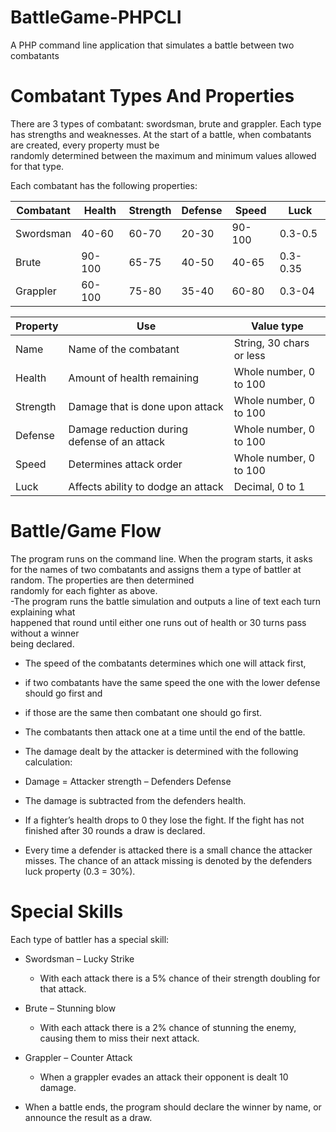 # BattleGame-PHPCLI
A PHP command line application that simulates a battle between two combatants

# Combatant	Types And Properties
There	are	3	types	of	combatant:	swordsman,	brute	and	grappler.	Each	type	has	strengths	and	
weaknesses.	At	the	start	of	a	battle,	when	combatants	are	created,	every	property	must	be	
randomly	determined	between	the	maximum	and	minimum	values	allowed	for	that	type.

Each	combatant	has	the	following	properties:

Combatant | Health | Strength | Defense | Speed | Luck |
--- | --- | --- | --- |--- |--- |
Swordsman | 40-60 | 60-70 | 20-30 | 90-100 | 0.3-0.5 | 
Brute | 90-100 | 65-75 | 40-50 | 40-65 | 0.3-0.35 |
Grappler | 60-100 | 75-80 | 35-40 | 60-80 | 0.3-04 |

Property | Use | Value type
--- | ---| ---|
Name | Name	of	the	combatant | String,	30	chars	or	less
Health | Amount	of health	remaining | Whole	number,	0	to	100
Strength | Damage	that	is	done	upon	attack | Whole	number,	0	to	100
Defense | Damage	reduction	during	defense	of	an	attack | Whole	number,	0	to	100
Speed | Determines	attack	order | Whole	number,	0	to	100
Luck | Affects	ability	to	dodge	an	attack | Decimal,	0	to	1


# Battle/Game	Flow
The	program	runs	on	the	command	line.		When	the	program	starts,	it	asks	for	the	names	of	two	
combatants	and	assigns	them	a	type	of	battler	at	random.		The	properties	are	then	determined	
randomly	for	each	fighter	as	above.	
-The	program	runs	the	battle	simulation	and	outputs	a	line	of	text	each	turn	explaining	what	
happened	that	round	until	either	one	runs	out	of	health	or	30	turns	pass	without	a	winner	
being	declared.

* The	speed	of	the	combatants	determines	which	one	will	attack	first,	
 * if	two	combatants	have	the	same	speed	the	one	with	the	lower	defense	should	go	first	and	
 * if	those	are	the	same then combatant	one	should	go	first.	
 
* The	combatants	then	attack	one	at	a	time	until	the	end	of	the	battle.	
 * The	damage	dealt	by	the	attacker	is	determined	with	the	following	calculation:
  * Damage	=	Attacker	strength	–	Defenders	Defense
   * The	damage	is	subtracted	from	the	defenders	health.	
 * If	a	fighter’s	health	drops	to	0	they	lose	the	fight.	If	the	fight	has	not	finished	after	30	rounds	a	draw	is	declared.

* Every	time	a	defender	is	attacked	there	is	a	small	chance	the	attacker	misses.	The	chance	of	an	attack	missing	is	denoted	by	the	defenders	luck	property	(0.3	=	30%).	

# Special	Skills

Each	type	of	battler	has	a	special	skill:
 * Swordsman –	Lucky	Strike
   * With	each	attack	there	is	a	5%	chance	of	their	strength	doubling	for	that	attack.
 * Brute –	Stunning	blow
   * With	each	attack	there	is	a 2%	chance	of	stunning	the	enemy,	causing	them	to	miss	their	next	attack.
 * Grappler –	Counter	Attack
   * When	a	grappler	evades	an	attack	their	opponent	is	dealt	10	damage.
   
* When	a	battle	ends,	the	program	should	declare	the	winner	by	name,	or	announce	the	result	as	a	draw.
